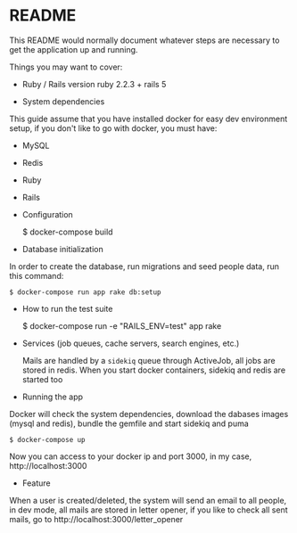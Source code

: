 # README

This README would normally document whatever steps are necessary to get the
application up and running.

Things you may want to cover:

* Ruby / Rails version
ruby 2.2.3 + rails 5

* System dependencies

This guide assume that you have installed docker for easy dev environment 
setup, if you don't like to go with docker, you must have: 

   * MySQL
   * Redis
   * Ruby
   * Rails

* Configuration

    $ docker-compose build

* Database initialization

In order to create the database, run migrations and seed people data, run this command:
    
    $ docker-compose run app rake db:setup
    
* How to run the test suite

    $ docker-compose run -e "RAILS_ENV=test" app rake

* Services (job queues, cache servers, search engines, etc.)

    Mails are handled by a `sidekiq` queue through ActiveJob, all jobs are
    stored in redis. When you start docker containers, sidekiq and redis 
    are started too
    
* Running the app
    
Docker will check the system dependencies, download the dabases images (mysql and redis), 
bundle the gemfile and start sidekiq and puma
  
    $ docker-compose up

Now you can access to your docker ip and port 3000, in my case, http://localhost:3000

* Feature
    
When a user is created/deleted, the system will send an email to all people, 
in dev mode, all mails are stored in letter opener, if you like to check all 
sent mails, go to http://localhost:3000/letter_opener
 
    
    